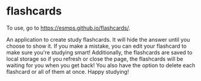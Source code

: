 # flashcards

To use, go to https://esmps.github.io/flashcards/. 

An application to create study flashcards. It will hide the answer until you choose to show it. If you make a mistake, you can edit your flashcard to make sure you're studying smart! Additionally, the flashcards are saved to local storage so if you refresh or close the page, the flashcards will be waiting for you when you get back! You also have the option to delete each flashcard or all of them at once. Happy studying!


